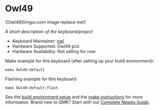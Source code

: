 # Owl49

![Owl49](imgur.com image replace me!)

*A short description of the keyboard/project*

* Keyboard Maintainer: [owl](https://github.com/BaptisteBergmann)
* Hardware Supported: Owl49 pcb
* Hardware Availability: Not selling for now

Make example for this keyboard (after setting up your build environment):

    make Owl49:default

Flashing example for this keyboard:

    make Owl49:default:flash

See the [build environment setup](https://docs.qmk.fm/#/getting_started_build_tools) and the [make instructions](https://docs.qmk.fm/#/getting_started_make_guide) for more information. Brand new to QMK? Start with our [Complete Newbs Guide](https://docs.qmk.fm/#/newbs).
